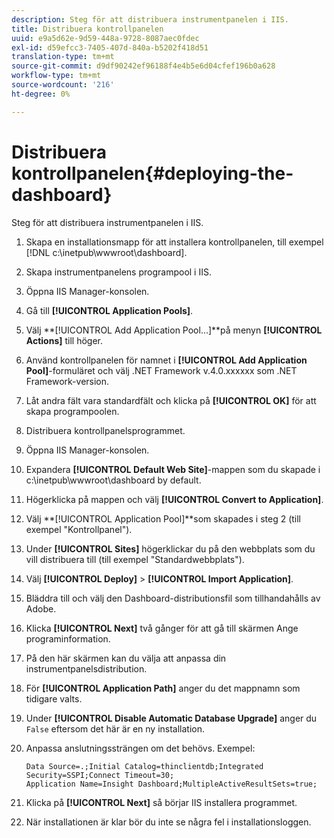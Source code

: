 ```yaml
---
description: Steg för att distribuera instrumentpanelen i IIS.
title: Distribuera kontrollpanelen
uuid: e9a5d62e-9d59-448a-9728-8087aec0fdec
exl-id: d59efcc3-7405-407d-840a-b5202f418d51
translation-type: tm+mt
source-git-commit: d9df90242ef96188f4e4b5e6d04cfef196b0a628
workflow-type: tm+mt
source-wordcount: '216'
ht-degree: 0%

---
```


# Distribuera kontrollpanelen{#deploying-the-dashboard}

Steg för att distribuera instrumentpanelen i IIS.

1. Skapa en installationsmapp för att installera kontrollpanelen, till exempel [!DNL c:\inetpub\wwwroot\dashboard].
1. Skapa instrumentpanelens programpool i IIS.
1. Öppna IIS Manager-konsolen.
1. Gå till **[!UICONTROL Application Pools]**.
1. Välj **[!UICONTROL Add Application Pool…]**på menyn **[!UICONTROL Actions]** till höger.
1. Använd kontrollpanelen för namnet i **[!UICONTROL Add Application Pool]**-formuläret och välj .NET Framework v.4.0.xxxxxx som .NET Framework-version.
1. Låt andra fält vara standardfält och klicka på **[!UICONTROL OK]** för att skapa programpoolen.
1. Distribuera kontrollpanelsprogrammet.
1. Öppna IIS Manager-konsolen.
1. Expandera **[!UICONTROL Default Web Site]**-mappen som du skapade i c:\inetpub\wwwroot\dashboard by default.
1. Högerklicka på mappen och välj **[!UICONTROL Convert to Application]**.
1. Välj **[!UICONTROL Application Pool]**som skapades i steg 2 (till exempel &quot;Kontrollpanel&quot;).
1. Under **[!UICONTROL Sites]** högerklickar du på den webbplats som du vill distribuera till (till exempel &quot;Standardwebbplats&quot;).
1. Välj **[!UICONTROL Deploy]** > **[!UICONTROL Import Application]**.
1. Bläddra till och välj den Dashboard-distributionsfil som tillhandahålls av Adobe.
1. Klicka **[!UICONTROL Next]** två gånger för att gå till skärmen Ange programinformation.
1. På den här skärmen kan du välja att anpassa din instrumentpanelsdistribution.
1. För **[!UICONTROL Application Path]** anger du det mappnamn som tidigare valts.
1. Under **[!UICONTROL Disable Automatic Database Upgrade]** anger du `False` eftersom det här är en ny installation.
1. Anpassa anslutningssträngen om det behövs. Exempel:

   ```
   Data Source=.;Initial Catalog=thinclientdb;Integrated Security=SSPI;Connect Timeout=30; 
   Application Name=Insight Dashboard;MultipleActiveResultSets=true;
   ```

1. Klicka på **[!UICONTROL Next]** så börjar IIS installera programmet.
1. När installationen är klar bör du inte se några fel i installationsloggen.
